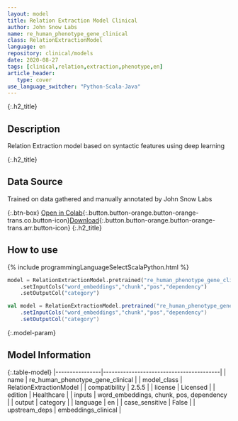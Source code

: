 ```yaml
---
layout: model
title: Relation Extraction Model Clinical
author: John Snow Labs
name: re_human_phenotype_gene_clinical
class: RelationExtractionModel
language: en
repository: clinical/models
date: 2020-08-27
tags: [clinical,relation,extraction,phenotype,en]
article_header:
   type: cover
use_language_switcher: "Python-Scala-Java"
---
```


{:.h2_title}
## Description
Relation Extraction model based on syntactic features using deep learning


{:.h2_title}
## Data Source
Trained on data gathered and manually annotated by John Snow Labs


{:.btn-box}
[Open in Colab](https://colab.research.google.com/github/JohnSnowLabs/spark-nlp-workshop/blob/master/tutorials/Certification_Trainings/Healthcare/10.Clinical_Relation_Extraction.ipynb){:.button.button-orange.button-orange-trans.co.button-icon}[Download](https://s3.amazonaws.com/auxdata.johnsnowlabs.com/clinical/models/re_human_phenotype_gene_clinical_en_2.5.5_2.4_1598560152543.zip){:.button.button-orange.button-orange-trans.arr.button-icon}
{:.h2_title}
## How to use 
<div class="tabs-box" markdown="1">

{% include programmingLanguageSelectScalaPython.html %}

```python
model = RelationExtractionModel.pretrained("re_human_phenotype_gene_clinical","en","clinical/models")
	.setInputCols("word_embeddings","chunk","pos","dependency")
	.setOutputCol("category")
```

```scala
val model = RelationExtractionModel.pretrained("re_human_phenotype_gene_clinical","en","clinical/models")
	.setInputCols("word_embeddings","chunk","pos","dependency")
	.setOutputCol("category")
```
</div>



{:.model-param}
## Model Information

{:.table-model}
|----------------|-----------------------------------------|
| name           | re_human_phenotype_gene_clinical        |
| model_class    | RelationExtractionModel                 |
| compatibility  | 2.5.5                                   |
| license        | Licensed                                |
| edition        | Healthcare                              |
| inputs         | word_embeddings, chunk, pos, dependency |
| output         | category                                |
| language       | en                                      |
| case_sensitive | False                                   |
| upstream_deps  | embeddings_clinical                     |

